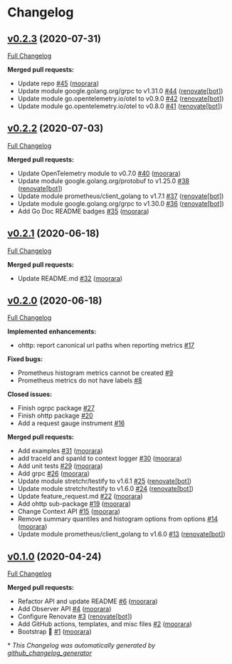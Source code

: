 # Changelog

## [v0.2.3](https://github.com/moorara/observer/tree/v0.2.3) (2020-07-31)

[Full Changelog](https://github.com/moorara/observer/compare/v0.2.2...v0.2.3)

**Merged pull requests:**

- Update repo [\#45](https://github.com/moorara/observer/pull/45) ([moorara](https://github.com/moorara))
- Update module google.golang.org/grpc to v1.31.0 [\#44](https://github.com/moorara/observer/pull/44) ([renovate[bot]](https://github.com/apps/renovate))
- Update module go.opentelemetry.io/otel to v0.9.0 [\#42](https://github.com/moorara/observer/pull/42) ([renovate[bot]](https://github.com/apps/renovate))
- Update module go.opentelemetry.io/otel to v0.8.0 [\#41](https://github.com/moorara/observer/pull/41) ([renovate[bot]](https://github.com/apps/renovate))

## [v0.2.2](https://github.com/moorara/observer/tree/v0.2.2) (2020-07-03)

[Full Changelog](https://github.com/moorara/observer/compare/v0.2.1...v0.2.2)

**Merged pull requests:**

- Update OpenTelemetry module to v0.7.0 [\#40](https://github.com/moorara/observer/pull/40) ([moorara](https://github.com/moorara))
- Update module google.golang.org/protobuf to v1.25.0 [\#38](https://github.com/moorara/observer/pull/38) ([renovate[bot]](https://github.com/apps/renovate))
- Update module prometheus/client\_golang to v1.7.1 [\#37](https://github.com/moorara/observer/pull/37) ([renovate[bot]](https://github.com/apps/renovate))
- Update module google.golang.org/grpc to v1.30.0 [\#36](https://github.com/moorara/observer/pull/36) ([renovate[bot]](https://github.com/apps/renovate))
- Add Go Doc README badges [\#35](https://github.com/moorara/observer/pull/35) ([moorara](https://github.com/moorara))

## [v0.2.1](https://github.com/moorara/observer/tree/v0.2.1) (2020-06-18)

[Full Changelog](https://github.com/moorara/observer/compare/v0.2.0...v0.2.1)

**Merged pull requests:**

- Update README.md [\#32](https://github.com/moorara/observer/pull/32) ([moorara](https://github.com/moorara))

## [v0.2.0](https://github.com/moorara/observer/tree/v0.2.0) (2020-06-18)

[Full Changelog](https://github.com/moorara/observer/compare/v0.1.0...v0.2.0)

**Implemented enhancements:**

- ohttp: report canonical url paths when reporting metrics [\#17](https://github.com/moorara/observer/issues/17)

**Fixed bugs:**

- Prometheus histogram metrics cannot be created [\#9](https://github.com/moorara/observer/issues/9)
- Prometheus metrics do not have labels [\#8](https://github.com/moorara/observer/issues/8)

**Closed issues:**

- Finish ogrpc package [\#27](https://github.com/moorara/observer/issues/27)
- Finish ohttp package [\#20](https://github.com/moorara/observer/issues/20)
- Add a request gauge instrument [\#16](https://github.com/moorara/observer/issues/16)

**Merged pull requests:**

- Add examples [\#31](https://github.com/moorara/observer/pull/31) ([moorara](https://github.com/moorara))
- add traceId and spanId to context logger [\#30](https://github.com/moorara/observer/pull/30) ([moorara](https://github.com/moorara))
- Add unit tests [\#29](https://github.com/moorara/observer/pull/29) ([moorara](https://github.com/moorara))
- Add grpc [\#26](https://github.com/moorara/observer/pull/26) ([moorara](https://github.com/moorara))
- Update module stretchr/testify to v1.6.1 [\#25](https://github.com/moorara/observer/pull/25) ([renovate[bot]](https://github.com/apps/renovate))
- Update module stretchr/testify to v1.6.0 [\#24](https://github.com/moorara/observer/pull/24) ([renovate[bot]](https://github.com/apps/renovate))
- Update feature\_request.md [\#22](https://github.com/moorara/observer/pull/22) ([moorara](https://github.com/moorara))
- Add ohttp sub-package [\#19](https://github.com/moorara/observer/pull/19) ([moorara](https://github.com/moorara))
- Change Context API [\#15](https://github.com/moorara/observer/pull/15) ([moorara](https://github.com/moorara))
- Remove summary quantiles and histogram options from options [\#14](https://github.com/moorara/observer/pull/14) ([moorara](https://github.com/moorara))
- Update module prometheus/client\_golang to v1.6.0 [\#13](https://github.com/moorara/observer/pull/13) ([renovate[bot]](https://github.com/apps/renovate))

## [v0.1.0](https://github.com/moorara/observer/tree/v0.1.0) (2020-04-24)

[Full Changelog](https://github.com/moorara/observer/compare/b854e571647301ebf995530765781fe0ea555904...v0.1.0)

**Merged pull requests:**

- Refactor API and update README [\#6](https://github.com/moorara/observer/pull/6) ([moorara](https://github.com/moorara))
- Add Observer API [\#4](https://github.com/moorara/observer/pull/4) ([moorara](https://github.com/moorara))
- Configure Renovate [\#3](https://github.com/moorara/observer/pull/3) ([renovate[bot]](https://github.com/apps/renovate))
- Add GitHub actions, templates, and misc files [\#2](https://github.com/moorara/observer/pull/2) ([moorara](https://github.com/moorara))
- Bootstrap 🚀 [\#1](https://github.com/moorara/observer/pull/1) ([moorara](https://github.com/moorara))



\* *This Changelog was automatically generated by [github_changelog_generator](https://github.com/github-changelog-generator/github-changelog-generator)*
